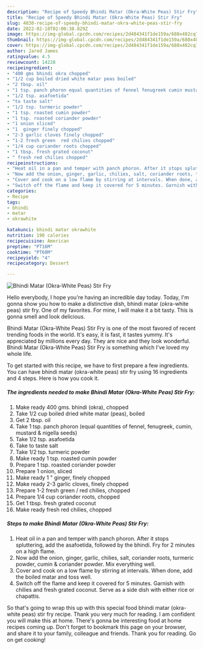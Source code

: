 ```yaml
---
description: "Recipe of Speedy Bhindi Matar (Okra-White Peas) Stir Fry"
title: "Recipe of Speedy Bhindi Matar (Okra-White Peas) Stir Fry"
slug: 4830-recipe-of-speedy-bhindi-matar-okra-white-peas-stir-fry
date: 2022-02-18T02:00:38.829Z
image: https://img-global.cpcdn.com/recipes/2d484341f1de159a/680x482cq70/bhindi-matar-okra-white-peas-stir-fry-recipe-main-photo.jpg
thumbnail: https://img-global.cpcdn.com/recipes/2d484341f1de159a/680x482cq70/bhindi-matar-okra-white-peas-stir-fry-recipe-main-photo.jpg
cover: https://img-global.cpcdn.com/recipes/2d484341f1de159a/680x482cq70/bhindi-matar-okra-white-peas-stir-fry-recipe-main-photo.jpg
author: Jared James
ratingvalue: 4.5
reviewcount: 14228
recipeingredient:
- "400 gms bhindi okra chopped"
- "1/2 cup boiled dried white matar peas boiled"
- "2 tbsp. oil"
- "1 tsp. panch phoron equal quantities of fennel fenugreek cumin mustard  nigella seeds"
- "1/2 tsp. asafoetida"
- "to taste salt"
- "1/2 tsp. turmeric powder"
- "1 tsp. roasted cumin powder"
- "1 tsp. roasted coriander powder"
- "1 onion sliced"
- "1  ginger finely chopped"
- "2-3 garlic cloves finely chopped"
- "1-2 fresh green  red chilies chopped"
- "1/4 cup coriander roots chopped"
- "1 tbsp. fresh grated coconut"
- " fresh red chilies chopped"
recipeinstructions:
- "Heat oil in a pan and temper with panch phoron. After it stops spluttering, add the asafoetida, followed by the bhindi. Fry for 2 minutes on a high flame."
- "Now add the onion, ginger, garlic, chilies, salt, coriander roots, turmeric powder, cumin &amp; coriander powder. Mix everything well."
- "Cover and cook on a low flame by stirring at intervals. When done, add the boiled matar and toss well."
- "Switch off the flame and keep it covered for 5 minutes. Garnish with chilies and fresh grated coconut. Serve as a side dish with either rice or chapattis."
categories:
- Recipe
tags:
- bhindi
- matar
- okrawhite

katakunci: bhindi matar okrawhite 
nutrition: 198 calories
recipecuisine: American
preptime: "PT16M"
cooktime: "PT60M"
recipeyield: "4"
recipecategory: Dessert

---
```



![Bhindi Matar (Okra-White Peas) Stir Fry](https://img-global.cpcdn.com/recipes/2d484341f1de159a/680x482cq70/bhindi-matar-okra-white-peas-stir-fry-recipe-main-photo.jpg)

Hello everybody, I hope you're having an incredible day today. Today, I'm gonna show you how to make a distinctive dish, bhindi matar (okra-white peas) stir fry. One of my favorites. For mine, I will make it a bit tasty. This is gonna smell and look delicious.



Bhindi Matar (Okra-White Peas) Stir Fry is one of the most favored of recent trending foods in the world. It's easy, it is fast, it tastes yummy. It's appreciated by millions every day. They are nice and they look wonderful. Bhindi Matar (Okra-White Peas) Stir Fry is something which I've loved my whole life.


To get started with this recipe, we have to first prepare a few ingredients. You can have bhindi matar (okra-white peas) stir fry using 16 ingredients and 4 steps. Here is how you cook it.

<!--inarticleads1-->

##### The ingredients needed to make Bhindi Matar (Okra-White Peas) Stir Fry:

1. Make ready 400 gms. bhindi (okra), chopped
1. Take 1/2 cup boiled dried white matar (peas), boiled
1. Get 2 tbsp. oil
1. Take 1 tsp. panch phoron (equal quantities of fennel, fenugreek, cumin, mustard &amp; nigella seeds)
1. Take 1/2 tsp. asafoetida
1. Take to taste salt
1. Take 1/2 tsp. turmeric powder
1. Make ready 1 tsp. roasted cumin powder
1. Prepare 1 tsp. roasted coriander powder
1. Prepare 1 onion, sliced
1. Make ready 1 &#34; ginger, finely chopped
1. Make ready 2-3 garlic cloves, finely chopped
1. Prepare 1-2 fresh green / red chilies, chopped
1. Prepare 1/4 cup coriander roots, chopped
1. Get 1 tbsp. fresh grated coconut
1. Make ready  fresh red chilies, chopped




<!--inarticleads2-->

##### Steps to make Bhindi Matar (Okra-White Peas) Stir Fry:

1. Heat oil in a pan and temper with panch phoron. After it stops spluttering, add the asafoetida, followed by the bhindi. Fry for 2 minutes on a high flame.
1. Now add the onion, ginger, garlic, chilies, salt, coriander roots, turmeric powder, cumin &amp; coriander powder. Mix everything well.
1. Cover and cook on a low flame by stirring at intervals. When done, add the boiled matar and toss well.
1. Switch off the flame and keep it covered for 5 minutes. Garnish with chilies and fresh grated coconut. Serve as a side dish with either rice or chapattis.




So that's going to wrap this up with this special food bhindi matar (okra-white peas) stir fry recipe. Thank you very much for reading. I am confident you will make this at home. There's gonna be interesting food at home recipes coming up. Don't forget to bookmark this page on your browser, and share it to your family, colleague and friends. Thank you for reading. Go on get cooking!
